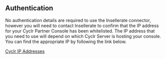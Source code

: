 
## Authentication

No authentication details are required to use the Insellerate connector, however you will need to contact Insellerate to confirm that the IP address for your Cyclr Partner Console has been whitelisted.  The IP address that you need to use will depend on which Cyclr Server is hosting your console.  You can find the appropriate IP by following the link below.

[Cyclr IP Addresses](./cyclr-ip-whitelisting)


